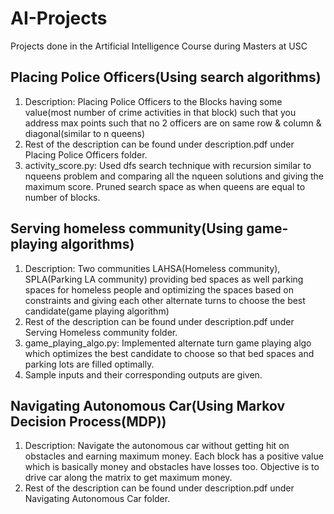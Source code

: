 # AI-Projects
Projects done in the Artificial Intelligence Course during Masters at USC

## Placing Police Officers(Using search algorithms)
1. Description: Placing Police Officers to the Blocks having some value(most number of crime activities in that block) such that you address max points such that no 2 officers are on same row & column & diagonal(similar to n queens)
2. Rest of the description can be found under description.pdf under Placing Police Officers folder.
3. activity_score.py: Used dfs search technique with recursion similar to nqueens problem and comparing all the nqueen solutions and giving the maximum score. Pruned search space as when queens are equal to number of blocks.


## Serving homeless community(Using game-playing algorithms)
1. Description: Two communities LAHSA(Homeless community), SPLA(Parking LA community) providing bed spaces as well parking spaces for homeless people and optimizing the spaces based on constraints and giving each other alternate turns to choose the best candidate(game playing algorithm)
2. Rest of the description can be found under description.pdf under Serving Homeless community folder.
3. game_playing_algo.py: Implemented alternate turn game playing algo which optimizes the best candidate to choose so that bed spaces and parking lots are filled optimally.
4. Sample inputs and their corresponding outputs are given.

## Navigating Autonomous Car(Using Markov Decision Process(MDP))
1. Description: Navigate the autonomous car without getting hit on obstacles and earning maximum money. Each block has a positive value which is basically money and obstacles have losses too. Objective is to drive car along the matrix to get maximum money.
2. Rest of the description can be found under description.pdf under Navigating Autonomous Car folder.

